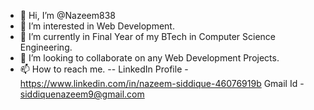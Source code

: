 - 👋 Hi, I’m @Nazeem838
- 👀 I’m interested in Web Development.
- 🌱 I’m currently in Final Year of my BTech in Computer Science Engineering.
- 💞️ I’m looking to collaborate on any Web Development Projects.
- 📫 How to reach me. -- LinkedIn Profile - https://www.linkedin.com/in/nazeem-siddique-46076919b Gmail Id - siddiquenazeem9@gmail.com

<!---
Nazeem838/Nazeem838 is a ✨ special ✨ repository because its `README.md` (this file) appears on your GitHub profile.
You can click the Preview link to take a look at your changes.
--->
